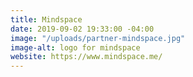 ```yaml
---
title: Mindspace
date: 2019-09-02 19:33:00 -04:00
image: "/uploads/partner-mindspace.jpg"
image-alt: logo for mindspace
website: https://www.mindspace.me/
---
```


